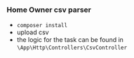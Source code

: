 ### Home Owner csv parser

- `composer install`
- upload csv
- the logic for the task can be found in `\App\Http\Controllers\CsvController`
